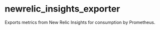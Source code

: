 # newrelic_insights_exporter
Exports metrics from New Relic Insights for consumption by Prometheus.
